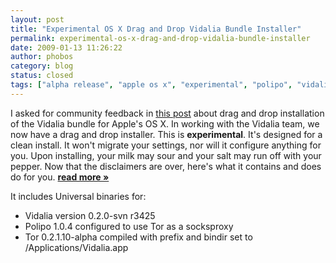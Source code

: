 ```yaml
---
layout: post
title: "Experimental OS X Drag and Drop Vidalia Bundle Installer"
permalink: experimental-os-x-drag-and-drop-vidalia-bundle-installer
date: 2009-01-13 11:26:22
author: phobos
category: blog
status: closed
tags: ["alpha release", "apple os x", "experimental", "polipo", "vidalia bundle"]
---
```


I asked for community feedback in [this post](https://blog.torproject.org/blog/os-x-vidalia-bundle-thoughts) about drag and drop installation of the Vidalia bundle for Apple's OS X. In working with the Vidalia team, we now have a drag and drop installer. This is **experimental**. It's designed for a clean install. It won't migrate your settings, nor will it configure anything for you. Upon installing, your milk may sour and your salt may run off with your pepper. Now that the disclaimers are over, here's what it contains and does do for you. [**read more »**](https://blog.torproject.org/blog/experimental-os-x-drag-and-drop-vidalia-bundle-installer)

It includes Universal binaries for:

-   Vidalia version 0.2.0-svn r3425
-   Polipo 1.0.4 configured to use Tor as a socksproxy
-   Tor 0.2.1.10-alpha compiled with prefix and bindir set to /Applications/Vidalia.app

